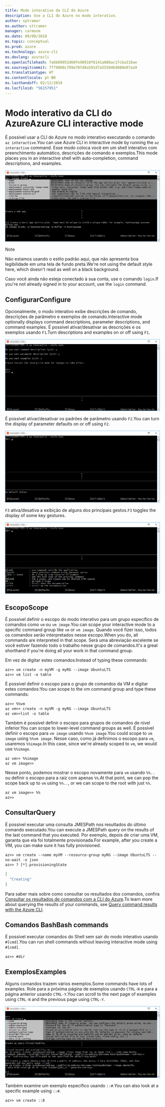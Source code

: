 ```yaml
---
title: Modo interativo da CLI do Azure
description: Use a CLI do Azure no modo interativo.
author: sptramer
ms.author: sttramer
manager: carmonm
ms.date: 09/09/2018
ms.topic: conceptual
ms.prod: azure
ms.technology: azure-cli
ms.devlang: azurecli
ms.openlocfilehash: 7a6b89953d60fe98910f8141a606ac1fcba318ae
ms.sourcegitcommit: 7f79860c799e78fd8a591d7a5550464080e07aa9
ms.translationtype: HT
ms.contentlocale: pt-BR
ms.lasthandoff: 02/12/2019
ms.locfileid: "56157951"
---
```

# <a name="azure-cli-interactive-mode"></a><span data-ttu-id="c89bd-103">Modo interativo da CLI do Azure</span><span class="sxs-lookup"><span data-stu-id="c89bd-103">Azure CLI interactive mode</span></span>

<span data-ttu-id="c89bd-104">É possível usar a CLI do Azure no modo interativo executando o comando `az interactive`.</span><span class="sxs-lookup"><span data-stu-id="c89bd-104">You can use Azure CLI in interactive mode by running the `az interactive` command.</span></span>
<span data-ttu-id="c89bd-105">Esse modo coloca você em um shell interativo com preenchimento automático, descrições de comando e exemplos.</span><span class="sxs-lookup"><span data-stu-id="c89bd-105">This mode places you in an interactive shell with auto-completion, command descriptions, and examples.</span></span>

![modo interativo](./media/interactive-azure-cli/webapp-create.png)

> [!NOTE]
> <span data-ttu-id="c89bd-107">Não estamos usando o estilo padrão aqui, que não apresenta boa legibilidade em uma tela de fundo preta.</span><span class="sxs-lookup"><span data-stu-id="c89bd-107">We're not using the default style here, which doesn't read as well on a black background.</span></span>

<span data-ttu-id="c89bd-108">Caso você ainda não esteja conectado à sua conta, use o comando `login`.</span><span class="sxs-lookup"><span data-stu-id="c89bd-108">If you're not already signed in to your account, use the `login` command.</span></span>

## <a name="configure"></a><span data-ttu-id="c89bd-109">Configurar</span><span class="sxs-lookup"><span data-stu-id="c89bd-109">Configure</span></span>

<span data-ttu-id="c89bd-110">Opcionalmente, o modo interativo exibe descrições de comando, descrições de parâmetro e exemplos de comando.</span><span class="sxs-lookup"><span data-stu-id="c89bd-110">Interactive mode optionally displays command descriptions, parameter descriptions, and command examples.</span></span>
<span data-ttu-id="c89bd-111">É possível ativar/desativar as descrições e os exemplos usando `F1`.</span><span class="sxs-lookup"><span data-stu-id="c89bd-111">Turn descriptions and examples on or off using `F1`.</span></span>

![descrições e exemplos](./media/interactive-azure-cli/descriptions-and-examples.png)

<span data-ttu-id="c89bd-113">É possível ativar/desativar os padrões de parâmetro usando `F2`.</span><span class="sxs-lookup"><span data-stu-id="c89bd-113">You can turn the display of parameter defaults on or off using `F2`.</span></span>

![padrões](./media/interactive-azure-cli/defaults.png)

<span data-ttu-id="c89bd-115">`F3` ativa/desativa a exibição de alguns dos principais gestos.</span><span class="sxs-lookup"><span data-stu-id="c89bd-115">`F3` toggles the display of some key gestures.</span></span>

![gestos](./media/interactive-azure-cli/gestures.png)

## <a name="scope"></a><span data-ttu-id="c89bd-117">Escopo</span><span class="sxs-lookup"><span data-stu-id="c89bd-117">Scope</span></span>

<span data-ttu-id="c89bd-118">É possível definir o escopo do modo interativo para um grupo específico de comandos como `vm` ou `vm image`.</span><span class="sxs-lookup"><span data-stu-id="c89bd-118">You can scope your interactive mode to a specific command group like `vm` or `vm image`.</span></span>
<span data-ttu-id="c89bd-119">Quando você fizer isso, todos os comandos serão interpretados nesse escopo.</span><span class="sxs-lookup"><span data-stu-id="c89bd-119">When you do, all commands are interpreted in that scope.</span></span>
<span data-ttu-id="c89bd-120">Será uma abreviação excelente se você estiver fazendo todo o trabalho nesse grupo de comandos.</span><span class="sxs-lookup"><span data-stu-id="c89bd-120">It's a great shorthand if you're doing all your work in that command group.</span></span>

<span data-ttu-id="c89bd-121">Em vez de digitar estes comandos:</span><span class="sxs-lookup"><span data-stu-id="c89bd-121">Instead of typing these commands:</span></span>

```azurecli
az>> vm create -n myVM -g myRG --image UbuntuLTS
az>> vm list -o table
```

<span data-ttu-id="c89bd-122">É possível definir o escopo para o grupo de comandos da VM e digitar estes comandos:</span><span class="sxs-lookup"><span data-stu-id="c89bd-122">You can scope to the vm command group and type these commands:</span></span>

```azurecli
az>> %%vm
az vm>> create -n myVM -g myRG --image UbuntuLTS
az vm>>list -o table
```

<span data-ttu-id="c89bd-123">Também é possível definir o escopo para grupos de comandos de nível inferior.</span><span class="sxs-lookup"><span data-stu-id="c89bd-123">You can scope to lower-level command groups as well.</span></span>
<span data-ttu-id="c89bd-124">É possível definir o escopo para `vm image` usando `%%vm image`.</span><span class="sxs-lookup"><span data-stu-id="c89bd-124">You could scope to `vm image` using `%%vm image`.</span></span>
<span data-ttu-id="c89bd-125">Nesse caso, como já definimos o escopo para `vm`, usaremos `%%image`.</span><span class="sxs-lookup"><span data-stu-id="c89bd-125">In this case, since we're already scoped to `vm`, we would use `%%image`.</span></span>

```azurecli
az vm>> %%image
az vm image>>
```

<span data-ttu-id="c89bd-126">Nesse ponto, podemos mostrar o escopo novamente para `vm` usando `%%..` ou definir o escopo para a raiz com apenas `%%`.</span><span class="sxs-lookup"><span data-stu-id="c89bd-126">At that point, we can pop the scope back up to `vm` using `%%..`, or we can scope to the root with just `%%`.</span></span>

```azurecli
az vm image>> %%
az>>
```

## <a name="query"></a><span data-ttu-id="c89bd-127">Consultar</span><span class="sxs-lookup"><span data-stu-id="c89bd-127">Query</span></span>

<span data-ttu-id="c89bd-128">É possível executar uma consulta JMESPath nos resultados do último comando executado.</span><span class="sxs-lookup"><span data-stu-id="c89bd-128">You can execute a JMESPath query on the results of the last command that you executed.</span></span>
<span data-ttu-id="c89bd-129">Por exemplo, depois de criar uma VM, garanta que ela foi totalmente provisionada.</span><span class="sxs-lookup"><span data-stu-id="c89bd-129">For example, after you create a VM, you can make sure it has fully provisioned.</span></span>

```azurecli
az>> vm create --name myVM --resource-group myRG --image UbuntuLTS --no-wait -o json
az>> ? [*].provisioningState
```

```json
[
  "Creating"
]
```

<span data-ttu-id="c89bd-130">Para saber mais sobre como consultar os resultados dos comandos, confira [Consultar os resultados de comandos com a CLI do Azure](query-azure-cli.md).</span><span class="sxs-lookup"><span data-stu-id="c89bd-130">To learn more about querying the results of your commands, see [Query command results with the Azure CLI](query-azure-cli.md).</span></span>

## <a name="bash-commands"></a><span data-ttu-id="c89bd-131">Comandos Bash</span><span class="sxs-lookup"><span data-stu-id="c89bd-131">Bash commands</span></span>

<span data-ttu-id="c89bd-132">É possível executar comandos do Shell sem sair do modo interativo usando `#[cmd]`.</span><span class="sxs-lookup"><span data-stu-id="c89bd-132">You can run shell commands without leaving interactive mode using `#[cmd]`.</span></span>

```azurecli
az>> #dir
```

## <a name="examples"></a><span data-ttu-id="c89bd-133">Exemplos</span><span class="sxs-lookup"><span data-stu-id="c89bd-133">Examples</span></span>

<span data-ttu-id="c89bd-134">Alguns comandos trazem vários exemplos.</span><span class="sxs-lookup"><span data-stu-id="c89bd-134">Some commands have lots of examples.</span></span>
<span data-ttu-id="c89bd-135">Role para a próxima página de exemplos usando `CTRL-N` e para a página anterior usando `CTRL-Y`.</span><span class="sxs-lookup"><span data-stu-id="c89bd-135">You can scroll to the next page of examples using `CTRL-N` and the previous page using `CTRL-Y`.</span></span>

![exemplos](./media/interactive-azure-cli/examples.png)

<span data-ttu-id="c89bd-137">Também examine um exemplo específico usando `::#`.</span><span class="sxs-lookup"><span data-stu-id="c89bd-137">You can also look at a specific example using `::#`.</span></span>

```azurecli
az>> vm create ::8
```
